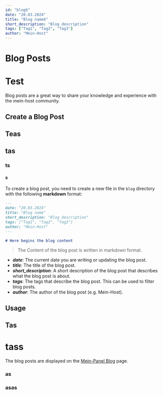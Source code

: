 ```yaml
---
id: "blog6"
date: "20.03.2024"
title: "Blog name6"
short_description: "Blog description"
tags: ["Tag1", "Tag2", "Tag3"]
author: "Mein-Host"
---
```


# Blog Posts
# Test
Blog posts are a great way to share your knowledge and experience with the mein-host community.

## Create a Blog Post
## Teas
## tas
### ts
#### s
To create a blog post, you need to create a new file in the `blog` directory with the following **markdown** format:
```markdown
---
date: "20.03.2024"
title: "Blog name"
short_description: "Blog description"
tags: ["Tag1", "Tag2", "Tag3"]
author: "Mein-Host"
---

# Here begins the blog content
```
> The Content of the blog post is written in markdown format. 
- ***date***: The current date you are writing or updating the blog post.
- ***title***: The title of the blog post.
- ***short_description***: A short description of the blog post that describes what the blog post is about.
- ***tags***: The tags that describe the blog post. This can be used to filter blog posts.
- ***author***: The author of the blog post (e.g. Mein-Host).

## Usage
## Tas
# tass
The blog posts are displayed on the [Mein-Panel Blog](https://panel.mein-host.com/blog) page.

### as
### asas
